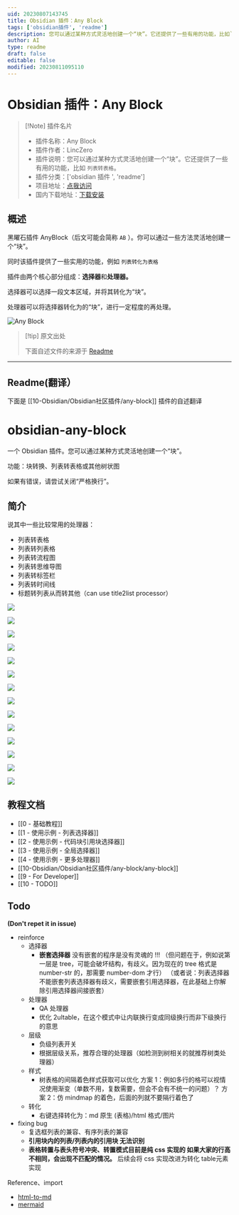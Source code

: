 ```yaml
---
uid: 20230807143745
title: Obsidian 插件：Any Block
tags: ['obsidian插件', 'readme']
description: 您可以通过某种方式灵活地创建一个“块”。它还提供了一些有用的功能，比如`列表转表格`。
author: AI
type: readme
draft: false
editable: false
modified: 20230811095110
---
```


# Obsidian 插件：Any Block

> [!Note] 插件名片
> - 插件名称：Any Block
> - 插件作者：LincZero
> - 插件说明：您可以通过某种方式灵活地创建一个“块”。它还提供了一些有用的功能，比如 `列表转表格`。
> - 插件分类：['obsidian 插件 ', 'readme']
> - 项目地址：[点我访问](https://github.com/LincZero/obsidian-any-block)
> - 国内下载地址：[下载安装](https://pkmer.cn/products/plugin/pluginMarket/?any-block)

## 概述

黑曜石插件 AnyBlock（后文可能会简称 `AB` ）。你可以通过一些方法灵活地创建一个“块”。

同时该插件提供了一些实用的功能，例如 `列表转化为表格`

插件由两个核心部分组成：**选择器**和**处理器。**

选择器可以选择一段文本区域，并将其转化为“块”。

处理器可以将选择器转化为的“块”，进行一定程度的再处理。

![Any Block](https://cdn.pkmer.cn/covers/any-block.png!pkmer)

> [!tip] 原文出处
>
>下面自述文件的来源于 [Readme](https://ghproxy.net/https://raw.githubusercontent.com/LincZero/obsidian-any-block/main/README.md)
>

---

## Readme(翻译）

下面是 [[10-Obsidian/Obsidian社区插件/any-block]] 插件的自述翻译

# obsidian-any-block

一个 Obsidian 插件。您可以通过某种方式灵活地创建一个“块”。

功能：块转换、列表转表格或其他树状图

如果有错误，请尝试关闭“严格换行”。

## 简介

说其中一些比较常用的处理器：

- 列表转表格
- 列表转列表格
- 列表转流程图
- 列表转思维导图
- 列表转标签栏
- 列表转时间线
- 标题转列表从而转其他（can use title2list processor）

![](https://cdn.pkmer.cn/images/202308110925636.png!pkmer)

![](https://cdn.pkmer.cn/images/202308110925637.png!pkmer)

![](https://cdn.pkmer.cn/images/202308110925638.png!pkmer)

![](https://cdn.pkmer.cn/images/202308110925639.gif!pkmer)

![](https://cdn.pkmer.cn/images/202308110925640.gif!pkmer)

![](https://cdn.pkmer.cn/images/202308110925641.png!pkmer)

![](https://cdn.pkmer.cn/images/202308110925642.png!pkmer)

![](https://cdn.pkmer.cn/images/202308110925643.png!pkmer)

![](https://cdn.pkmer.cn/images/202308110925644.png!pkmer)

![](https://cdn.pkmer.cn/images/202308110925645.gif!pkmer)

![](https://cdn.pkmer.cn/images/202308110925647.png!pkmer)

![](https://cdn.pkmer.cn/images/202308110925648.gif!pkmer)

![](https://cdn.pkmer.cn/images/202308110925649.gif!pkmer)

![](https://cdn.pkmer.cn/images/202308110925650.png!pkmer)

## 教程文档

- [[0 - 基础教程]]
- [[1 - 使用示例 - 列表选择器]]
- [[2 - 使用示例 - 代码块引用块选择器]]
- [[3 - 使用示例 - 全局选择器]]
- [[4 - 使用示例 - 更多处理器]]
- [[10-Obsidian/Obsidian社区插件/any-block/any-block]]
- [[9 - For Developer]]
- [[10 - TODO]]

## Todo

**(Don't repet it in issue)**

- reinforce
	- 选择器
		- **嵌套选择器**
		  没有嵌套的程序是没有灵魂的 !!!
		  （但问题在于，例如说第一层是 tree，可能会破坏结构，有歧义。因为现在的 tree 格式是 number-str 的，那需要 number-dom 才行）
		  （或者说：列表选择器不能嵌套列表选择器有歧义，需要嵌套引用选择器，在此基础上你解除引用选择器间接嵌套）
	- 处理器
		- QA 处理器
		- 优化 2ultable，在这个模式中让内联换行变成同级换行而非下级换行的意思
	- 层级
		- 负级列表开关
		- 根据层级关系，推荐合理的处理器（如检测到树相关的就推荐树类处理器）
	- 样式
		- 树表格的间隔着色样式获取可以优化
		  方案 1：例如多行的格可以视情况使用渐变（单数不用，复数需要，但会不会有不统一的问题）？
		  方案 2：仿 mindmap 的着色，后面的列就不要隔行着色了
	- 转化
		- 右键选择转化为：md 原生 (表格)/html 格式/图片
- fixing bug
	- 复选框列表的兼容、有序列表的兼容
	- **引用块内的列表/列表内的引用块 无法识别**
	- **表格转置与表头符号冲突、转置模式目前是纯 css 实现的 如果大家的行高不相同，会出现不匹配的情况。**
	  后续会将 css 实现改进为转化 table元素实现

Reference、import

- [html-to-md](https://github.com/stonehank/html-to-md)
- [mermaid](https://github.com/mermaid-js/mermaid)



